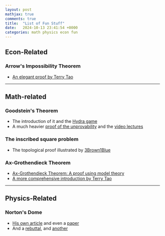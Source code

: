 ```yaml
---
layout: post
mathjax: true
comments: true
title:  "List of Fun Stuff"
date:   2024-10-13 23:41:54 +0000
categories: math physics econ fun
---
```



## Econ-Related
### Arrow's Impossibility Theorem
- [An elegant proof by Terry Tao](https://www.math.ucla.edu/~tao/arrow.pdf)

----

## Math-related

### Goodstein's Theorem
- The introduction of it and the [Hydra game](https://markkm.com/blog/killing-the-hydra/)
- A much heavier [proof of the unprovability](https://www.sas.upenn.edu/~htowsner/GoodsteinsTheorem.pdf) and the [video lectures](https://www.youtube.com/playlist?list=PLQ3mfuGfIEgKKVPy1mipMr3ofutgLnTU5)

### The inscribed square problem
- The topological proof illustrated by [3Brown1Blue](https://www.youtube.com/watch?v=AmgkSdhK4K8)

### Ax-Grothendieck Theorem
- [Ax-Grothendieck Theorem: A proof using model theory](https://mathmondays.com/ax-grothendieck)
- [A more comprehensive introduction by Terry Tao](https://terrytao.wordpress.com/2009/03/07/infinite-fields-finite-fields-and-the-ax-grothendieck-theorem/)

----

## Physics-Related
### Norton's Dome
- [His own article](https://sites.pitt.edu/~jdnorton/Goodies/Dome/index.html) and even a [paper](https://personal.lse.ac.uk/robert49/teaching/methodologies/pdf/Norton.pdf)
- And a [rebuttal](https://blog.gruffdavies.com/2017/12/24/newtonian-physics-is-deterministic-sorry-norton/), and [another](https://sites.socsci.uci.edu/~dmalamen/bio/papers/NortonDome.pdf)
